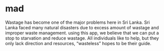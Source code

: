 # mad

Wastage has become one of the major problems here in Sri Lanka. Sri Lanka faced many natural disasters due to excess amount of wastage and improper waste management. using this app, we believe that we can put a stop to starvation and reduce wastage. All individuals like to help, but they only lack direction and resources, “wasteless” hopes to be their guide.
